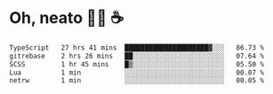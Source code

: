 # Oh, neato 🧑‍💻 ☕

<!--START_SECTION:waka-->

```txt
TypeScript   27 hrs 41 mins  █████████████████████▓░░░   86.73 %
gitrebase    2 hrs 26 mins   ██░░░░░░░░░░░░░░░░░░░░░░░   07.64 %
SCSS         1 hr 45 mins    █▒░░░░░░░░░░░░░░░░░░░░░░░   05.50 %
Lua          1 min           ░░░░░░░░░░░░░░░░░░░░░░░░░   00.07 %
netrw        1 min           ░░░░░░░░░░░░░░░░░░░░░░░░░   00.05 %
```

<!--END_SECTION:waka-->
